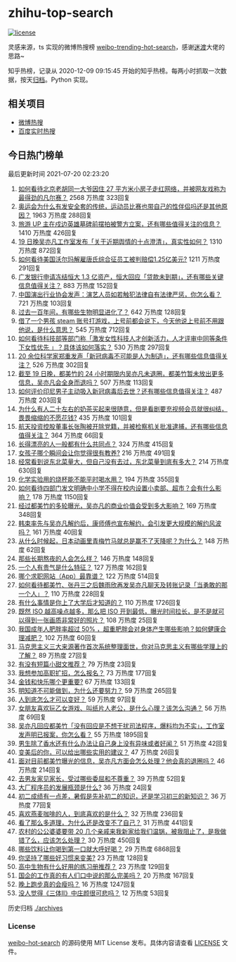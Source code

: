 # zhihu-top-search

[![license](https://img.shields.io/github/license/Arrackisarookie/zhihu-top-search)](https://github.com/Arrackisarookie/zhihu-top-search/blob/master/LICENSE)

灵感来源，ts 实现的微博热搜榜 [weibo-trending-hot-search](https://github.com/justjavac/weibo-trending-hot-search)，感谢[迷渡](https://github.com/justjavac)大佬的思路~

知乎热榜，记录从 2020-12-09 09:15:45 开始的知乎热榜。每两小时抓取一次数据，按天[归档](./archives)。Python 实现。

## 相关项目
+ [微博热搜](https://github.com/Arrackisarookie/weibo-hot-search)
+ [百度实时热搜](https://github.com/Arrackisarookie/baidu-hot-search)

## 今日热门榜单

<!-- Rank Begin -->

最后更新时间 2021-07-20 02:23:20

1. [如何看待北京老胡同一大爷因住 27 平方米小房子走红网络，并被网友戏称为最得劲的凡尔赛？](https://www.zhihu.com/question/472763364) 2568 万热度 323回复
1. [奥运会为什么有发安全套的传统，运动员比赛也带自己的性伴侣吗还是其他原因？](https://www.zhihu.com/question/471480817) 1963 万热度 288回复
1. [旅游 UP 主在戍边英雄墓碑前摆拍被警方立案，还有哪些值得关注的信息？](https://www.zhihu.com/question/473122305) 1410 万热度 426回复
1. [19 日晚吴亦凡工作室发布「关于近期舆情的十点澄清」，真实性如何？](https://www.zhihu.com/question/473270235) 1310 万热度 872回复
1. [如何看待美国沃尔玛解雇唐氏综合征员工被判赔偿1.25亿美元?](https://www.zhihu.com/question/473024466) 1211 万热度 291回复
1. [广发银行申请冻结恒大 1.3 亿资产，恒大回应「贷款未到期」，还有哪些关键信息值得关注？](https://www.zhihu.com/question/473193941) 883 万热度 152回复
1. [中国演出行业协会发声：演艺人员如若触犯法律自有法律严惩，你怎么看？](https://www.zhihu.com/question/473241414) 721 万热度 103回复
1. [过去一百年间，有哪些生物明显进化了？](https://www.zhihu.com/question/472023567) 642 万热度 128回复
1. [借了一个男孩 steam 账号打游戏，上号前都会说下，今天他说上号前不用跟他说，是什么意思？](https://www.zhihu.com/question/389364381) 545 万热度 712回复
1. [如何看待科技部等部门称「激发女性科技人才创新活力，人才评审中同等条件下女性优先 」？具体该如何落实？](https://www.zhihu.com/question/473183170) 530 万热度 297回复
1. [20 余位科学家郑重发声「新冠病毒不可能是人为制造」，还有哪些信息值得关注？](https://www.zhihu.com/question/472594012) 526 万热度 302回复
1. [截至 19 日晚，都美竹的 24 小时期限内吴亦凡未退圈，都美竹暂未放出更多信息，吴亦凡会全身而退吗？](https://www.zhihu.com/question/473266486) 507 万热度 113回复
1. [如何评价印尼男子主动吸入新冠病毒后去世？还有哪些信息值得关注？](https://www.zhihu.com/question/472914984) 487 万热度 203回复
1. [为什么有人二十左右的奶茶买起来很随意，但是看剧要充视频会员就很纠结，畏畏缩缩的不愿花钱?](https://www.zhihu.com/question/469288282) 435 万热度 101回复
1. [航天投资控股董事长张陶被开除党籍，并被检察机关批准逮捕，还有哪些信息值得关注？](https://www.zhihu.com/question/473261238) 364 万热度 66回复
1. [长得漂亮的人一般都有什么共同点？](https://www.zhihu.com/question/470255436) 324 万热度 415回复
1. [女孩子哪个瞬间会让你觉得很有教养?](https://www.zhihu.com/question/364828906) 216 万热度 491回复
1. [经常看到说东北菜量大，但自己没有去过，东北菜量到底有多大？](https://www.zhihu.com/question/469279323) 214 万热度 630回复
1. [化学实验用的烧杯能不能平时喝水用？](https://www.zhihu.com/question/30500379) 194 万热度 355回复
1. [如何看待四部门发文明确中小学不得在校内设置小卖部、超市？会有什么影响？](https://www.zhihu.com/question/472954114) 178 万热度 1150回复
1. [经过都美竹的多轮曝光，吴亦凡的商业价值会受到多大影响？](https://www.zhihu.com/question/473038380) 169 万热度 348回复
1. [韩束率先与吴亦凡解约后，康师傅也宣布解约，会引发更大规模的解约风波吗？](https://www.zhihu.com/question/473012719) 161 万热度 40回复
1. [从什么时候起，日本动画里青梅竹马就总是赢不了天降呢？为什么？](https://www.zhihu.com/question/472757190) 148 万热度 62回复
1. [那些长期熬夜的人会怎么样？](https://www.zhihu.com/question/471772400) 146 万热度 148回复
1. [一个人有贵气是什么特征？](https://www.zhihu.com/question/61071183) 127 万热度 162回复
1. [哪个求职网站（App）最靠谱？](https://www.zhihu.com/question/21383951) 122 万热度 514回复
1. [如何看待都美竹、张丹三之后魏雨欣再发吴亦凡聊天及转账记录「当勇敢的那一个人」？](https://www.zhihu.com/question/473149548) 110 万热度 228回复
1. [有什么事情是你上了大学后才知道的？](https://www.zhihu.com/question/355322953) 110 万热度 1726回复
1. [既然 ISO 越高噪点越多，那么把 ISO 开到最低，曝光时间拉长，是不是就可以得到一张画质非常好的照片？](https://www.zhihu.com/question/472876923) 108 万热度 25回复
1. [我国成年人肥胖率超过 50% ，超重肥胖会对身体产生哪些影响？如何健康合理减肥？](https://www.zhihu.com/question/472532788) 102 万热度 60回复
1. [马克思主义三大来源著作首次系统整理面世，你对马克思主义有哪些学理上的了解？](https://www.zhihu.com/question/466294624) 89 万热度 27回复
1. [有没有短篇小甜文推荐？](https://www.zhihu.com/question/471579661) 79 万热度 23回复
1. [我想参加高职扩招，怎么报名？](https://www.zhihu.com/question/458784955) 73 万热度 177回复
1. [金钱和快乐哪个更重要?](https://www.zhihu.com/question/473072543) 67 万热度 133回复
1. [明知道不可能做到，为什么还要努力？](https://www.zhihu.com/question/469861039) 59 万热度 265回复
1. [人到底怎么才可以变好？](https://www.zhihu.com/question/466125585) 59 万热度 97回复
1. [女朋友喜欢玩乙女游戏、叫纸片人老公，是什么心理？该怎么沟通？](https://www.zhihu.com/question/472249121) 56 万热度 69回复
1. [吴亦凡回应都美竹「没有回应是不想干扰司法程序，爆料均为不实」，工作室发声明已报案，你怎么看？](https://www.zhihu.com/question/473080467) 55 万热度 1895回复
1. [男生除了香水还有什么办法让自己身上没有异味或者好闻？](https://www.zhihu.com/question/471921149) 51 万热度 42回复
1. [变美后的你，可以给出哪些实用的建议？](https://www.zhihu.com/question/466763464) 47 万热度 26回复
1. [面对目前都美竹曝光的信息，吴亦凡方面会怎么处理？他会真的退圈吗？](https://www.zhihu.com/question/473034206) 46 万热度 214回复
1. [去男友家见家长，受过哪些委屈和不尊重？](https://www.zhihu.com/question/461327564) 39 万热度 52回复
1. [大厂程序员的发展瓶颈是什么?](https://www.zhihu.com/question/470872185) 36 万热度 24回复
1. [初二成绩有一点差，暑假是先补初二的知识，还是学习初三的新知识？](https://www.zhihu.com/question/466647908) 36 万热度 77回复
1. [喜欢燕麦咖啡的人，到底喜欢的是什么？](https://www.zhihu.com/question/436457768) 32 万热度 236回复
1. [看了那么多道理，为什么还是改变不了自己？](https://www.zhihu.com/question/468182183) 31 万热度 441回复
1. [农村的公公婆婆要带 20 几个亲戚来我新家给我们温锅，被我阻止了，是我做错了么，应该怎么处理？](https://www.zhihu.com/question/26730418) 30 万热度 450回复
1. [哪些饮料让你喝到第一口就大呼好喝？](https://www.zhihu.com/question/338195759) 29 万热度 6868回复
1. [你坚持了哪些好习惯来变美?](https://www.zhihu.com/question/441948846) 23 万热度 128回复
1. [高中生物有什么好用的练习册推荐？](https://www.zhihu.com/question/409338461) 23 万热度 129回复
1. [国企的工作真的有人们口中说的那么完美吗？](https://www.zhihu.com/question/471714849) 20 万热度 167回复
1. [晚上跑步真的会瘦吗？](https://www.zhihu.com/question/389149750) 16 万热度 1247回复
1. [没人觉得《三体Ⅱ》中庄颜很可悲吗？](https://www.zhihu.com/question/472579688) 12 万热度 53回复
<!-- Rank End -->

历史归档 [./archives](./archives)

### License

[weibo-hot-search](https://github.com/Arrackisarookie/zhihu-top-search) 的源码使用 MIT License 发布。具体内容请查看 [LICENSE](./LICENSE) 文件。
